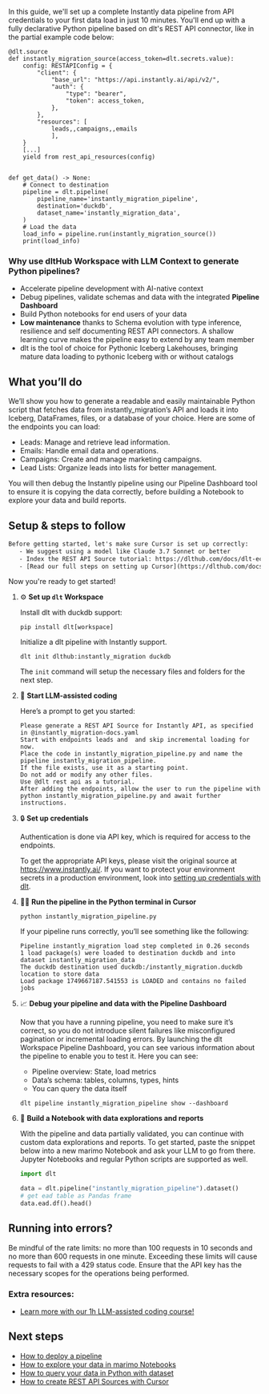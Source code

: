 In this guide, we'll set up a complete Instantly data pipeline from API credentials to your first data load in just 10 minutes. You'll end up with a fully declarative Python pipeline based on dlt's REST API connector, like in the partial example code below:

```python-outcome
@dlt.source
def instantly_migration_source(access_token=dlt.secrets.value):
    config: RESTAPIConfig = {
        "client": {
            "base_url": "https://api.instantly.ai/api/v2/",
            "auth": {
                "type": "bearer",
                "token": access_token,
            },
        },
        "resources": [
            leads,,campaigns,,emails
            ],
    }
    [...]
    yield from rest_api_resources(config)


def get_data() -> None:
    # Connect to destination
    pipeline = dlt.pipeline(
        pipeline_name='instantly_migration_pipeline',
        destination='duckdb',
        dataset_name='instantly_migration_data', 
    )
    # Load the data
    load_info = pipeline.run(instantly_migration_source())
    print(load_info) 
```

### Why use dltHub Workspace with LLM Context to generate Python pipelines?

- Accelerate pipeline development with AI-native context
- Debug pipelines, validate schemas and data with the integrated **Pipeline Dashboard**
- Build Python notebooks for end users of your data
- **Low maintenance** thanks to Schema evolution with type inference, resilience and self documenting REST API connectors. A shallow learning curve makes the pipeline easy to extend by any team member
- dlt is the tool of choice for Pythonic Iceberg Lakehouses, bringing mature data loading to pythonic Iceberg with or without catalogs

## What you’ll do

We’ll show you how to generate a readable and easily maintainable Python script that fetches data from instantly_migration’s API and loads it into Iceberg, DataFrames, files, or a database of your choice. Here are some of the endpoints you can load:

- Leads: Manage and retrieve lead information.
- Emails: Handle email data and operations.
- Campaigns: Create and manage marketing campaigns.
- Lead Lists: Organize leads into lists for better management.

You will then debug the Instantly pipeline using our Pipeline Dashboard tool to ensure it is copying the data correctly, before building a Notebook to explore your data and build reports.

## Setup & steps to follow

```default
Before getting started, let's make sure Cursor is set up correctly:
   - We suggest using a model like Claude 3.7 Sonnet or better
   - Index the REST API Source tutorial: https://dlthub.com/docs/dlt-ecosystem/verified-sources/rest_api/ and add it to context as **@dlt rest api**
   - [Read our full steps on setting up Cursor](https://dlthub.com/docs/dlt-ecosystem/llm-tooling/cursor-restapi#23-configuring-cursor-with-documentation)
```

Now you're ready to get started!

1. ⚙️ **Set up `dlt` Workspace**
    
    Install dlt with duckdb support:
    ```shell
    pip install dlt[workspace]
    ```

    Initialize a dlt pipeline with Instantly support.
    ```shell
    dlt init dlthub:instantly_migration duckdb
    ```

    The `init` command will setup the necessary files and folders for the next step.
    
2. 🤠 **Start LLM-assisted coding**
    
    Here’s a prompt to get you started:
    
    ```prompt
    Please generate a REST API Source for Instantly API, as specified in @instantly_migration-docs.yaml 
    Start with endpoints leads and  and skip incremental loading for now. 
    Place the code in instantly_migration_pipeline.py and name the pipeline instantly_migration_pipeline. 
    If the file exists, use it as a starting point. 
    Do not add or modify any other files. 
    Use @dlt rest api as a tutorial. 
    After adding the endpoints, allow the user to run the pipeline with python instantly_migration_pipeline.py and await further instructions.
    ```

    
3. 🔒 **Set up credentials** 
    
    Authentication is done via API key, which is required for access to the endpoints.
    
    To get the appropriate API keys, please visit the original source at https://www.instantly.ai/.
    If you want to protect your environment secrets in a production environment, look into [setting up credentials with dlt](https://dlthub.com/docs/walkthroughs/add_credentials).
    
4. 🏃‍♀️ **Run the pipeline in the Python terminal in Cursor**
    
    ```shell
    python instantly_migration_pipeline.py
    ```
    
    If your pipeline runs correctly, you’ll see something like the following:
    
    ```shell
    Pipeline instantly_migration load step completed in 0.26 seconds
    1 load package(s) were loaded to destination duckdb and into dataset instantly_migration_data
    The duckdb destination used duckdb:/instantly_migration.duckdb location to store data
    Load package 1749667187.541553 is LOADED and contains no failed jobs
    ```
    
5. 📈 **Debug your pipeline and data with the Pipeline Dashboard**

    Now that you have a running pipeline, you need to make sure it’s correct, so you do not introduce silent failures like misconfigured pagination or incremental loading errors. By launching the dlt Workspace Pipeline Dashboard, you can see various information about the pipeline to enable you to test it. Here you can see:
    - Pipeline overview: State, load metrics
    - Data’s schema: tables, columns, types, hints
    - You can query the data itself
    
    ```shell
    dlt pipeline instantly_migration_pipeline show --dashboard
    ```
    
6. 🐍 **Build a Notebook with data explorations and reports**

    With the pipeline and data partially validated, you can continue with custom data explorations and reports. To get started, paste the snippet below into a new marimo Notebook and ask your LLM to go from there. Jupyter Notebooks and regular Python scripts are supported as well.

    
    ```python
    import dlt

   data = dlt.pipeline("instantly_migration_pipeline").dataset()
   # get ead table as Pandas frame
   data.ead.df().head()
    ```

## Running into errors?

Be mindful of the rate limits: no more than 100 requests in 10 seconds and no more than 600 requests in one minute. Exceeding these limits will cause requests to fail with a 429 status code. Ensure that the API key has the necessary scopes for the operations being performed.

### Extra resources:

- [Learn more with our 1h LLM-assisted coding course!](https://www.youtube.com/watch?v=GGid70rnJuM)

## Next steps

- [How to deploy a pipeline](https://dlthub.com/docs/walkthroughs/deploy-a-pipeline)
- [How to explore your data in marimo Notebooks](https://dlthub.com/docs/general-usage/dataset-access/marimo)
- [How to query your data in Python with dataset](https://dlthub.com/docs/general-usage/dataset-access/dataset)
- [How to create REST API Sources with Cursor](https://dlthub.com/docs/dlt-ecosystem/llm-tooling/cursor-restapi)